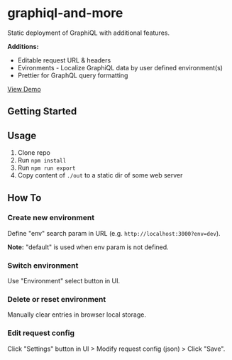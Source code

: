 # graphiql-and-more

Static deployment of GraphiQL with additional features.

**Additions:**

- Editable request URL & headers
- Evironments - Localize GraphiQL data by user defined environment(s)
- Prettier for GraphQL query formatting

[View Demo](https://deployable-graphiql-demo.now.sh)

## Getting Started

## Usage

1.  Clone repo
2.  Run `npm install`
3.  Run `npm run export`
4.  Copy content of `./out` to a static dir of some web server

## How To

### Create new environment

Define "env" search param in URL (e.g. `http://localhost:3000?env=dev`).

**Note:** "default" is used when env param is not defined.

### Switch environment

Use "Environment" select button in UI.

### Delete or reset environment

Manually clear entries in browser local storage.

### Edit request config

Click "Settings" button in UI > Modify request config (json) > Click "Save".
